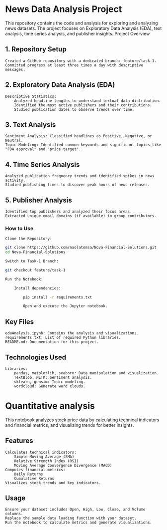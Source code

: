 # News Data Analysis Project

This repository contains the code and analysis for exploring and analyzing news datasets. The project focuses on Exploratory Data Analysis (EDA), text analysis, time series analysis, and publisher insights.
Project Overview

## 1. Repository Setup

    Created a GitHub repository with a dedicated branch: feature/task-1.
    Committed progress at least three times a day with descriptive messages.

## 2. Exploratory Data Analysis (EDA)

    Descriptive Statistics:
        Analyzed headline lengths to understand textual data distribution.
        Identified the most active publishers and their contributions.
        Studied publication dates to observe trends over time.

## 3. Text Analysis

    Sentiment Analysis: Classified headlines as Positive, Negative, or Neutral.
    Topic Modeling: Identified common keywords and significant topics like "FDA approval" and "price target".

## 4. Time Series Analysis

    Analyzed publication frequency trends and identified spikes in news activity.
    Studied publishing times to discover peak hours of news releases.

## 5. Publisher Analysis

    Identified top publishers and analyzed their focus areas.
    Extracted unique email domains (if available) to group contributors.

### How to Use

    Clone the Repository:

```bash
git clone https://github.com/naolatomsa/Nova-Financial-Solutions.git
cd Nova-Financial-Solutions

Switch to Task-1 Branch:

git checkout feature/task-1

Run the Notebook:

    Install dependencies:

        pip install -r requirements.txt

        Open and execute the Jupyter notebook.
  ```

## Key Files

    edaAnalysis.ipynb: Contains the analysis and visualizations.
    requirements.txt: List of required Python libraries.
    README.md: Documentation for this project.

## Technologies Used

    Libraries:
        pandas, matplotlib, seaborn: Data manipulation and visualization.
        TextBlob, NLTK: Sentiment analysis.
        sklearn, gensim: Topic modeling.
        wordcloud: Generate word clouds.


# Quantitative analysis

This notebook analyzes stock price data by calculating technical indicators and financial metrics, and visualizing trends for better insights.

## Features

    Calculates technical indicators:
        Simple Moving Average (SMA)
        Relative Strength Index (RSI)
        Moving Average Convergence Divergence (MACD)
    Computes financial metrics:
        Daily Returns
        Cumulative Returns
    Visualizes stock trends and key indicators.

## Usage

    Ensure your dataset includes Open, High, Low, Close, and Volume columns.
    Replace the sample data loading function with your dataset.
    Run the notebook to calculate metrics and generate visualizations.